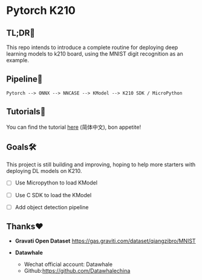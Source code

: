 # Pytorch K210

## TL;DR🚀

This repo intends to introduce a complete routine for deploying deep learning models to k210 board, using the MNIST digit recognition as an example.



## Pipeline🧐

```
Pytorch --> ONNX --> NNCASE --> KModel --> K210 SDK / MicroPython
```



## Tutorials📖

You can find the tutorial [here](http://qiangzibro.com/2021/12/01/cvaio/) (简体中文), bon appetite!



## Goals🛠

This project is still building and improving, hoping to help more starters with deploying DL models on K210.

- [ ] Use Micropython to load KModel
- [ ] Use C SDK to load the KModel
- [ ] Add object detection pipeline



## Thanks❤️

- **Gravati Open Dataset** https://gas.graviti.com/dataset/qiangzibro/MNIST

- **Datawhale** 
  - Wechat official account: Datawhale
  - Github:https://github.com/Datawhalechina
